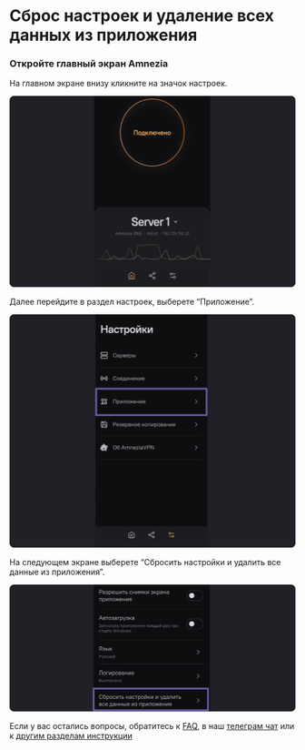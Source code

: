 # Сброс настроек и удаление всех данных из приложения 


### Откройте главный экран Amnezia

На главном экране внизу кликните на значок настроек.

![](https://raw.githubusercontent.com/amnezia-vpn/amnezia.org-content/master/docs/ru/instructions/19_resetting/img/r_ru_1.png)

Далее перейдите в раздел настроек, выберете “Приложение”.

![](https://raw.githubusercontent.com/amnezia-vpn/amnezia.org-content/master/docs/ru/instructions/19_resetting/img/r_ru_2.png)

На следующем экране выберете “Сбросить настройки и удалить все данные из приложения”. 

![](https://raw.githubusercontent.com/amnezia-vpn/amnezia.org-content/master/docs/ru/instructions/19_resetting/img/r_ru_3.png)


Если у вас остались вопросы, обратитесь к [FAQ], в наш [телеграм чат] или к [другим разделам инструкции]


[FAQ]: ../faq
[телеграм чат]: https://t.me/amnezia_vpn
[другим разделам инструкции]: ../instructions











